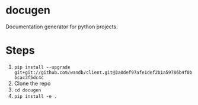 # docugen
Documentation generator for python projects.

# Steps
1. `pip install --upgrade git+git://github.com/wandb/client.git@3a0def97afe1def2b1a59786b4f0bbcac3f5dc4c`
2. Clone the repo
3. `cd docugen`
4. `pip install -e .`
